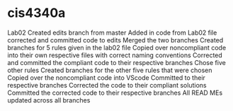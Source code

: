 # cis4340a
Lab02
Created edits branch from master
Added in code from Lab02 file
corrected and committed code to edits
Merged the two branches
Created branches for 5 rules given in the lab02 file
Copied over noncompliant code into their own respective files with correct naming conventions
Corrected and committed the compliant code to their respective branches
Chose five other rules 
Created branches for the other five rules that were chosen
Copied over the noncompliant code into VScode
Committed to their respective branches
Corrected the code to their compliant solutions
Committed the corrected code to their respective branches
All READ MEs updated across all branches
